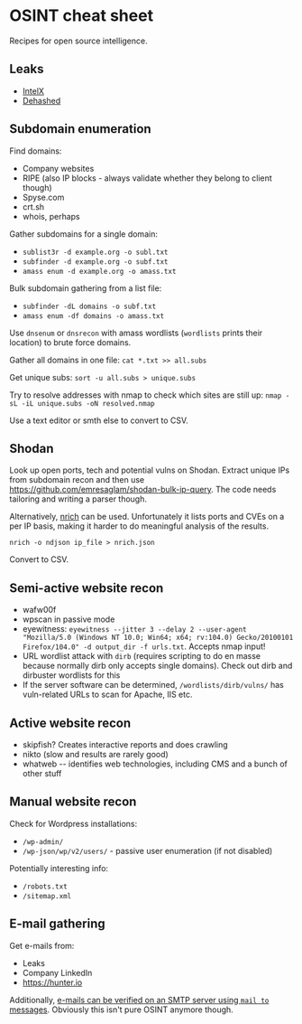 # OSINT cheat sheet

Recipes for open source intelligence.

## Leaks
* [IntelX](https://intelx.io)
* [Dehashed](https://dehashed.com)

## Subdomain enumeration

Find domains:
* Company websites
* RIPE (also IP blocks - always validate whether they belong to client though)
* Spyse.com
* crt.sh
* whois, perhaps

Gather subdomains for a single domain:
* `sublist3r -d example.org -o subl.txt`
* `subfinder -d example.org -o subf.txt`
* `amass enum -d example.org -o amass.txt`

Bulk subdomain gathering from a list file:
* `subfinder -dL domains -o subf.txt`
* `amass enum -df domains -o amass.txt`

Use `dnsenum` or `dnsrecon` with amass wordlists (`wordlists` prints their location) to brute force domains.

Gather all domains in one file: `cat *.txt >> all.subs`

Get unique subs: `sort -u all.subs > unique.subs`

Try to resolve addresses with nmap to check which sites are still up: `nmap -sL -iL unique.subs -oN resolved.nmap`

Use a text editor or smth else to convert to CSV.

## Shodan

Look up open ports, tech and potential vulns on Shodan. Extract unique IPs from subdomain recon and then use https://github.com/emresaglam/shodan-bulk-ip-query. The code needs tailoring and writing a parser though.

Alternatively, [nrich](https://gitlab.com/shodan-public/nrich) can be used. Unfortunately it lists ports and CVEs on a per IP basis, making it harder to do meaningful analysis of the results.

```
nrich -o ndjson ip_file > nrich.json
```

Convert to CSV.

## Semi-active website recon

* wafw00f
* wpscan in passive mode
* eyewitness: `eyewitness --jitter 3 --delay 2 --user-agent "Mozilla/5.0 (Windows NT 10.0; Win64; x64; rv:104.0) Gecko/20100101 Firefox/104.0" -d output_dir -f urls.txt`. Accepts nmap input!
* URL wordlist attack with `dirb` (requires scripting to do en masse because normally dirb only accepts single domains). Check out dirb and dirbuster wordlists for this
* If the server software can be determined, `/wordlists/dirb/vulns/` has vuln-related URLs to scan for Apache, IIS etc.

## Active website recon

* skipfish? Creates interactive reports and does crawling
* nikto (slow and results are rarely good)
* whatweb -- identifies web technologies, including CMS and a bunch of other stuff

## Manual website recon

Check for Wordpress installations:
* `/wp-admin/`
* `/wp-json/wp/v2/users/` - passive user enumeration (if not disabled)

Potentially interesting info:
* `/robots.txt`
* `/sitemap.xml`

## E-mail gathering

Get e-mails from:
* Leaks
* Company LinkedIn
* https://hunter.io

Additionally, [e-mails can be verified on an SMTP server using `mail to` messages](https://mailtrap.io/blog/verify-email-address-without-sending/). Obviously this isn't pure OSINT anymore though.
